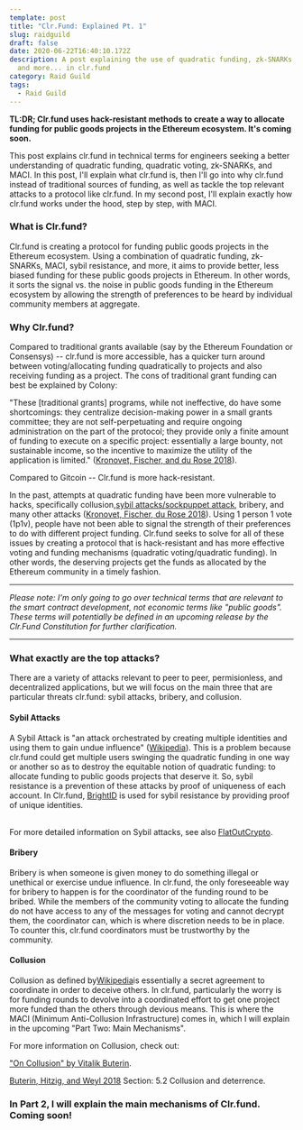 ```yaml
---
template: post
title: "Clr.Fund: Explained Pt. 1"
slug: raidguild
draft: false
date: 2020-06-22T16:40:10.172Z
description: A post explaining the use of quadratic funding, zk-SNARKs, MACI,
  and more... in clr.fund
category: Raid Guild
tags:
  - Raid Guild
---
```

<strong>TL:DR; Clr.fund uses hack-resistant methods to create a way to allocate funding for public goods projects in the Ethereum ecosystem. It's coming soon.</strong>

This post explains clr.fund in technical terms for engineers seeking a better understanding of quadratic funding, quadratic voting, zk-SNARKs, and MACI. In this post, I'll explain what clr.fund is, then I'll go into why clr.fund instead of traditional sources of funding, as well as tackle the top relevant attacks to a protocol like clr.fund. In my second post, I'll explain exactly how clr.fund works under the hood, step by step, with MACI.  

<h3>What is Clr.fund?</h3>

<p>Clr.fund is creating a protocol for funding public goods projects in the Ethereum ecosystem. Using a combination of quadratic funding, zk-SNARKs, MACI, sybil resistance, and more, it aims to provide better, less biased funding for these public goods projects in Ethereum. In other words, it sorts the signal vs. the noise in public goods funding in the Ethereum ecosystem by allowing the strength of preferences to be heard by individual community members at aggregate.</p>

<h3>Why Clr.fund?</h3>

<p>Compared to traditional grants available (say by the Ethereum Foundation or Consensys) -- clr.fund is more accessible, has a quicker turn around between voting/allocating funding quadratically to projects and also receiving funding as a project. The cons of traditional grant funding can best be explained by Colony:

"These \[traditional grants] programs, while not ineffective, do have some shortcomings: they centralize decision-making power in a small grants committee; they are not self-perpetuating and require ongoing administration on the part of the protocol; they provide only a finite amount of funding to execute on a specific project: essentially a large bounty, not sustainable income, so the incentive to maximize the utility of the application is limited." (<a href="https://colony.io/budgetbox.pdf">Kronovet, Fischer, and du Rose 2018</a>).

Compared to Gitcoin -- Clr.fund is more hack-resistant.

In the past, attempts at quadratic funding have been more vulnerable to hacks, specifically collusion,<a href="https://flatoutcrypto.com/home/cryptointrosybilattack">sybil attacks/sockpuppet attack</a>, bribery, and many other attacks (<a href="https://colony.io/budgetbox.pdf">Kronovet, Fischer, du Rose 2018</a>). Using 1 person 1 vote (1p1v), people have not been able to signal the strength of their preferences to do with different project funding. Clr.fund seeks to solve for all of these issues by creating a protocol that is hack-resistant and has more effective voting and funding mechanisms (quadratic voting/quadratic funding). In other words, the deserving projects get the funds as allocated by the Ethereum community in a timely fashion.</p>

--------------------------------------------------------------

<em>Please note: I'm only going to go over technical terms that are relevant to the smart contract development, not economic terms like "public goods". These terms will potentially be defined in an upcoming release by the Clr.Fund Constitution for further clarification.</em>

--------------------------------------------------------------

<h3>What exactly are the top attacks?</h3>

<p>There are a variety of attacks relevant to peer to peer, permisionless, and decentralized applications, but we will focus on the main three that are particular threats clr.fund: sybil attacks, bribery, and collusion.</p>

<h4>Sybil Attacks</h4>

<p>A Sybil Attack is "an attack orchestrated by creating multiple identities and using them to gain undue influence" (<a href="https://en.wikipedia.org/wiki/Sybil_attack">Wikipedia</a>). This is a problem because clr.fund could get multiple users swinging the quadratic funding in one way or another so as to destroy the equitable notion of quadratic funding: to allocate funding to public goods projects that deserve it. So, sybil resistance is a prevention of these attacks by proof of uniqueness of each account. In Clr.fund, <a href="www.brightid.org/">BrightID</a> is used for sybil resistance by providing proof of unique identities.

<br/>For more detailed information on Sybil attacks, see also <a href="https://flatoutcrypto.com/home/cryptointrosybilattack">FlatOutCrypto</a>.

</p>

<h4>Bribery</h4>

<p>Bribery is when someone is given money to do something illegal or unethical or exercise undue influence. In clr.fund, the only foreseeable way for bribery to happen is for the coordinator of the funding round to be bribed. While the members of the community voting to allocate the funding do not have access to any of the messages for voting and cannot decrypt them, the coordinator can, which is where discretion needs to be in place. To counter this, clr.fund coordinators must be trustworthy by the community.</p>



<h4>Collusion</h4>

<p>Collusion as defined by<a href="https://en.wikipedia.org/wiki/Collusion">Wikipedia</a>is essentially a secret agreement to coordinate in order to deceive others. In clr.fund, particularly the worry is for funding rounds to devolve into a coordinated effort to get one project more funded than the others through devious means. This is where the MACI (Minimum Anti-Collusion Infrastructure) comes in, which I will explain in the upcoming "Part Two: Main Mechanisms".

<br/>

For more information on Collusion, check out:<br/>

<a href="">"On Collusion" by Vitalik Buterin</a>.<br/>

<a href="https://papers.ssrn.com/sol3/papers.cfm?abstract_id=3243656">Buterin, Hitzig, and Weyl 2018</a> Section: 5.2 Collusion and deterrence.</p>

<h3>In Part 2, I will explain the main mechanisms of Clr.fund. <br/>Coming soon!</h3>